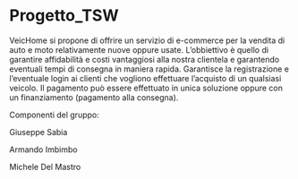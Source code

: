 # Progetto_TSW
VeicHome si propone di offrire un servizio di e-commerce per la vendita di auto e moto
relativamente nuove oppure usate. L’obbiettivo è quello di garantire affidabilità e costi
vantaggiosi alla nostra clientela e garantendo eventuali tempi di consegna in maniera rapida.
Garantisce la registrazione e l’eventuale login ai clienti che vogliono effettuare l’acquisto di un
qualsiasi veicolo. Il pagamento può essere effettuato in unica soluzione oppure con un
finanziamento (pagamento alla consegna).


Componenti del gruppo:
 

Giuseppe Sabia


Armando Imbimbo


Michele Del Mastro
